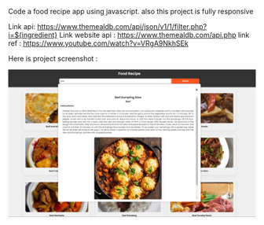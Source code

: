 Code a food recipe app using javascript. also this project is fully responsive

Link api: https://www.themealdb.com/api/json/v1/1/filter.php?i=${ingredient}
Link website api : https://www.themealdb.com/api.php
link ref : https://www.youtube.com/watch?v=VRgA9NkhSEk

Here is project screenshot : 

![screenshot](screenshot.jpg)